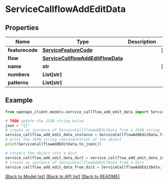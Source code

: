 # ServiceCallflowAddEditData


## Properties

Name | Type | Description | Notes
------------ | ------------- | ------------- | -------------
**featurecode** | [**ServiceFeatureCode**](ServiceFeatureCode.md) |  | [optional] 
**flow** | [**ServiceCallflowAddEditFlowData**](ServiceCallflowAddEditFlowData.md) |  | 
**name** | **str** |  | [optional] 
**numbers** | **List[str]** |  | 
**patterns** | **List[str]** |  | 

## Example

```python
from openapi_client.models.service_callflow_add_edit_data import ServiceCallflowAddEditData

# TODO update the JSON string below
json = "{}"
# create an instance of ServiceCallflowAddEditData from a JSON string
service_callflow_add_edit_data_instance = ServiceCallflowAddEditData.from_json(json)
# print the JSON string representation of the object
print(ServiceCallflowAddEditData.to_json())

# convert the object into a dict
service_callflow_add_edit_data_dict = service_callflow_add_edit_data_instance.to_dict()
# create an instance of ServiceCallflowAddEditData from a dict
service_callflow_add_edit_data_from_dict = ServiceCallflowAddEditData.from_dict(service_callflow_add_edit_data_dict)
```
[[Back to Model list]](../README.md#documentation-for-models) [[Back to API list]](../README.md#documentation-for-api-endpoints) [[Back to README]](../README.md)


